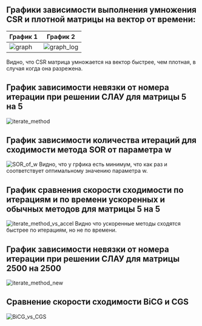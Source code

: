 ## Графики зависимости выполнения умножения CSR и плотной матрицы на вектор от времени:
| График 1 | График 2 |
|----------|----------|
| ![graph](https://github.com/user-attachments/assets/66df29ae-c679-462f-8489-65519edeb6c0) | ![graph_log](https://github.com/user-attachments/assets/bf78f32c-b642-42e9-8be6-6c47459acb55)
Видно, что CSR матрица умножается на вектор быстрее, чем плотная, в случая когда она разрежена.

## График зависимости невязки от номера итерации при решении СЛАУ для матрицы 5 на 5
![iterate_method](https://github.com/user-attachments/assets/378ccd78-ff85-455b-9a13-f7cb63323e9c)

## График зависимости количества итераций для сходимости метода SOR от параметра w
![SOR_of_w](https://github.com/user-attachments/assets/2ddd070e-ab39-4eff-9b12-15ab2a0b0d3c)
Видно, что у грфика есть минимум, что как раз и соответствует оптимальному значению параметра w.

## График сравнения скорости сходимости по итерациям и по времени ускоренных и обычных методов для матрицы 5 на 5
![iterate_method_vs_accel](https://github.com/user-attachments/assets/0d8967d1-e728-4f2f-b086-5136d587b6e7)
Видно что ускоренные методы сходятся быстрее по итерациям, но не по времени.

## График зависимости невязки от номера итерации при решении СЛАУ для матрицы 2500 на 2500
![iterate_method_new](https://github.com/user-attachments/assets/fa7e5dc7-9166-4f55-be91-e2bb1adfeb91)

## Сравнение скорости сходимости BiCG и CGS
![BiCG_vs_CGS](https://github.com/user-attachments/assets/8991a783-ee9b-413b-8e6e-cf48abfcf14c)
